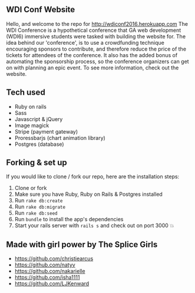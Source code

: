 ﻿## WDI Conf Website

Hello, and welcome to the repo for http://wdiconf2016.herokuapp.com
The WDI Conference is a hypothetical conference that GA web development (WDI6) immersive students were tasked with building the website for. The idea behind our 'conference', is to use a crowdfunding technique encouraging sponsors to contribute, and therefore reduce the price of the tickets for attendees of the conference. It also has the added bonus of automating the sponsorship process, so the conference organizers can get on with planning an epic event. To see more information, check out the website.

## Tech used

* Ruby on rails
* Sass
* Javascript & jQuery
* Image magick
* Stripe (payment gateway)
* Proressbarjs (chart animation library)
* Postgres (database)

## Forking & set up

If you would like to clone / fork our repo, here are the installation steps:

1. Clone or fork
2. Make sure you have Ruby, Ruby on Rails & Postgres installed
3. Run `rake db:create`
4. Run `rake db:migrate`
5. Run `rake db:seed`
6. Run `bundle` to install the app's dependencies
7. Start your rails server with `rails s` and check out on port 3000 :boom:

## Made with girl power by The Splice Girls

* https://github.com/christiearcus
* https://github.com/natyv
* https://github.com/nakarielle
* https://github.com/isha1111
* https://github.com/LJKenward 


